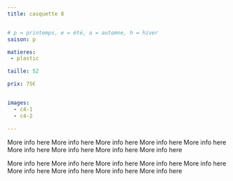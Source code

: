 ```yaml
---
title: casquette 8


# p = printemps, e = été, a = automne, h = hiver
saison: p

matieres:
 - plastic

taille: 52

prix: 75€


images:
  - c4-1
  - c4-2

---
```


More info here More info here More info here More info here More info here More info here More info here More info here More info here

More info here More info here More info here More info here More info here More info here More info here More info here More info here
